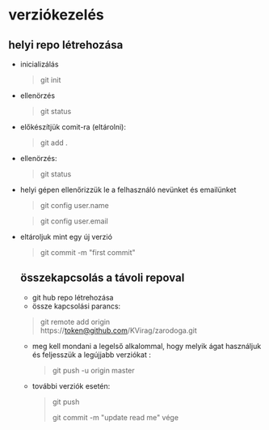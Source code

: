 # verziókezelés
## helyi repo létrehozása

- inicializálás
    > git init
- ellenörzés
    > git status
- előkészítjük comit-ra (eltárolni):
    > git add .
- ellenörzés:
    > git status
- helyi gépen ellenőrizzük le a felhasználó nevünket és emailünket
    > git config user.name

    > git config user.email
- eltároljuk mint egy új verzió
    > git commit -m "first commit"

    ## összekapcsolás a távoli repoval

    - git hub repo létrehozása
    - össze kapcsolási parancs:
     >git remote add origin https://token@github.com/KVirag/zarodoga.git

     - meg kell mondani a legelső alkalommal, hogy melyik ágat használjuk és feljesszük a legújjabb verziókat :
        > git push -u origin master

    - további verziók esetén:
        >git  push
        >
         >git commit -m "update read me"
        > vége